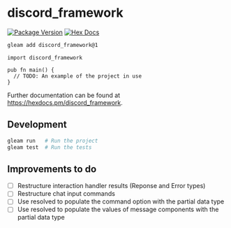 # discord_framework

[![Package Version](https://img.shields.io/hexpm/v/discord_framework)](https://hex.pm/packages/discord_framework)
[![Hex Docs](https://img.shields.io/badge/hex-docs-ffaff3)](https://hexdocs.pm/discord_framework/)

```sh
gleam add discord_framework@1
```
```gleam
import discord_framework

pub fn main() {
  // TODO: An example of the project in use
}
```

Further documentation can be found at <https://hexdocs.pm/discord_framework>.

## Development

```sh
gleam run   # Run the project
gleam test  # Run the tests
```

## Improvements to do

- [ ] Restructure interaction handler results (Reponse and Error types)
- [ ] Restructure chat input commands
- [ ] Use resolved to populate the command option with the partial data type
- [ ] Use resolved to populate the values of message components with the partial data type
